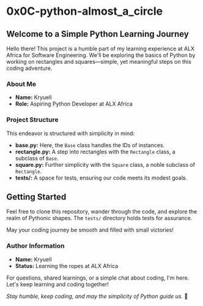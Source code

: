 # 0x0C-python-almost_a_circle

## Welcome to a Simple Python Learning Journey

Hello there! This project is a humble part of my learning experience at ALX Africa for Software Engineering. We'll be exploring the basics of Python by working on rectangles and squares—simple, yet meaningful steps on this coding adventure.

### About Me
- **Name:** Kryuell
- **Role:** Aspiring Python Developer at ALX Africa

### Project Structure
This endeavor is structured with simplicity in mind:

- **base.py:** Here, the `Base` class handles the IDs of instances.
- **rectangle.py:** A step into rectangles with the `Rectangle` class, a subclass of `Base`.
- **square.py:** Further simplicity with the `Square` class, a noble subclass of `Rectangle`.
- **tests/:** A space for tests, ensuring our code meets its modest goals.

## Getting Started
Feel free to clone this repository, wander through the code, and explore the realm of Pythonic shapes. The `tests/` directory holds tests for assurance.

May your coding journey be smooth and filled with small victories!

### Author Information
- **Name:** Kryuell
- **Status:** Learning the ropes at ALX Africa

For questions, shared learnings, or a simple chat about coding, I'm here. Let's keep learning and coding together!

*Stay humble, keep coding, and may the simplicity of Python guide us.* 🌱

